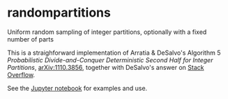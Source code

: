 # randompartitions
Uniform random sampling of integer partitions, optionally with a fixed number of parts

This is a straighforward implementation of Arratia & DeSalvo's Algorithm 5 *Probabilistic Divide-and-Conquer Deterministic Second Half for Integer Partitions*, [arXiv:1110.3856](https://arxiv.org/abs/1110.3856v7), together with DeSalvo's answer on [Stack Overflow](http://stackoverflow.com/questions/2161406/how-do-i-generate-a-uniform-random-integer-partition).

See the [Jupyter notebook](randompartitions_examples_and_use.ipynb) for examples and use.